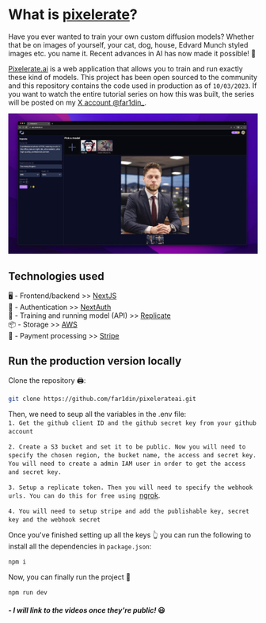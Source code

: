 # What is [pixelerate](https://app.pixelerate.ai)?

Have you ever wanted to train your own custom diffusion models? Whether that be on images of yourself, your cat, dog, house, Edvard Munch styled images etc. you name it. Recent advances in AI has now made it possible! 🤖

[Pixelerate.ai](https://app.pixelerate.ai) is a web application that allows you to train and run exactly these kind of models. This project has been open sourced to the community and this repository contains the code used in production as of `10/03/2023`. If you want to watch the entire tutorial series on how this was built, the series will be posted on my [X account @far1din\_](https://twitter.com/far1din_).

![Screenshot from pixelerate.ai](/public/github_1.jpg)

## Technologies used

🖥️ - Frontend/backend >> [NextJS](https://nextjs.org/)\
🔐 - Authentication >> [NextAuth](https://next-auth.js.org/)\
🤖 - Training and running model (API) >> [Replicate](https://replicate.com/)\
📦 - Storage >> [AWS](https://aws.amazon.com/)\
💸 - Payment processing >> [Stripe](https://stripe.com/)

## Run the production version locally

Clone the repository 🖨:

```bash
git clone https://github.com/far1din/pixelerateai.git
```

Then, we need to seup all the variables in the .env file:\
`1. Get the github client ID and the github secret key from your github account`

`2. Create a S3 bucket and set it to be public. Now you will need to specify the chosen region, the bucket name, the access and secret key. You will need to create a admin IAM user in order to get the access and secret key.`

`3. Setup a replicate token. Then you will need to specify the webhook urls. You can do this for free using `[ngrok](https://ngrok.com/).

`4. You will need to setup stripe and add the publishable key, secret key and the webhook secret`

Once you've finished setting up all the keys 👆 you can run the following to install all the dependencies in `package.json`:

```bash
npm i
```

Now, you can finally run the project 🚀

```bash
npm run dev
```

#### _- I will link to the videos once they're public!_ 😃

